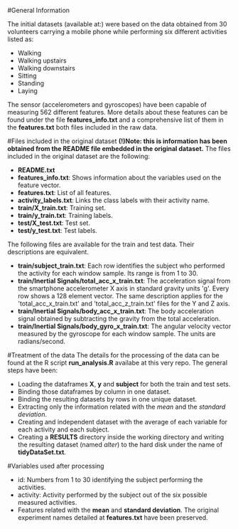 #General Information

The initial datasets (available at:)  were based on the data obtained from 30 volunteers carrying a mobile phone while performing six different activities listed as:
* Walking
* Walking upstairs
* Walking downstairs
* Sitting
* Standing
* Laying

The sensor (accelerometers and gyroscopes) have been capable of measuring 562 different features. More details about these features can be found under the file <b>features_info.txt</b> and a comprehensive list of them in the <b>features.txt</b> both files included in the raw data.

#Files included in the original dataset
<b>(!)Note: this is information has been obtained from the README file embedded in the original dataset.</b>
The files included in the original dataset are the following:
* <b>README.txt</b>
* <b>features_info.txt</b>: Shows information about the variables used on the feature vector.
* <b>features.txt</b>: List of all features.
* <b>activity_labels.txt</b>: Links the class labels with their activity name.
* <b>train/X_train.txt</b>: Training set.
* <b>train/y_train.txt</b>: Training labels.
* <b>test/X_test.txt</b>: Test set.
* <b>test/y_test.txt</b>: Test labels.

The following files are available for the train and test data. Their descriptions are equivalent. 
* <b>train/subject_train.txt</b>: Each row identifies the subject who performed the activity for each window sample. Its range is from 1 to 30. 
* <b>train/Inertial Signals/total_acc_x_train.txt</b>: The acceleration signal from the smartphone accelerometer X axis in standard gravity units 'g'. Every row shows a 128 element vector. The same description applies for the 'total_acc_x_train.txt' and 'total_acc_z_train.txt' files for the Y and Z axis. 
* <b>train/Inertial Signals/body_acc_x_train.txt</b>: The body acceleration signal obtained by subtracting the gravity from the total acceleration. 
* <b>train/Inertial Signals/body_gyro_x_train.txt</b>: The angular velocity vector measured by the gyroscope for each window sample. The units are radians/second. 

#Treatment of the data
The details for the processing of the data can be found at the R script <b>run_analysis.R</b> availabe at this very repo.
The general steps have been:
* Loading the dataframes <b>X</b>, <b>y</b> and <b>subject</b> for both the train and test sets.
* Binding those dataframes by column in one dataset.
* Binding the resulting datasets by rows in one unique dataset.
* Extracting only the information related with the <i>mean</i> and the <i>standard deviation</i>.
* Creating and independent dataset with the average of each variable for each activity and each subject.
* Creating a <b>RESULTS</b> directory inside the working directory and writing the resulting dataset (named <i>alter</i>) to the hard disk under the name of <b>tidyDataSet.txt</b>.

#Variables used after processing
* id: Numbers from 1 to 30 identifying the subject performing the activities.
* activity: Activity performed by the subject out of the six possible measured activities.
* Features related with the <b>mean</b> and <b>standard deviation</b>. The original experiment names detailed at <b>features.txt</b> have been preserved.
